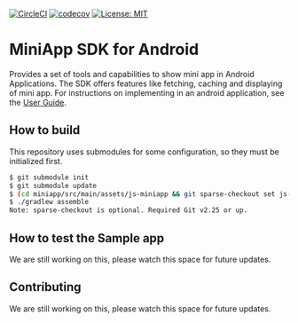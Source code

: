 [![CircleCI](https://circleci.com/gh/rakutentech/android-miniapp.svg?style=svg)](https://circleci.com/gh/rakutentech/android-miniapp)
[![codecov](https://codecov.io/gh/rakutentech/android-miniapp/branch/master/graph/badge.svg)](https://codecov.io/gh/rakutentech/android-miniapp)
[![License: MIT](https://img.shields.io/badge/License-MIT-green.svg)](https://opensource.org/licenses/MIT)

# MiniApp SDK for Android

Provides a set of tools and capabilities to show mini app in Android Applications. The SDK offers features like fetching, caching and displaying of mini app. 
For instructions on implementing in an android application, see the [User Guide](miniapp/USERGUIDE.md).

## How to build

This repository uses submodules for some configuration, so they must be initialized first.

```bash
$ git submodule init
$ git submodule update
$ (cd miniapp/src/main/assets/js-miniapp && git sparse-checkout set js-miniapp-bridge/export/android)
$ ./gradlew assemble
Note: sparse-checkout is optional. Required Git v2.25 or up.
```

## How to test the Sample app

We are still working on this, please watch this space for future updates.

## Contributing

We are still working on this, please watch this space for future updates.
